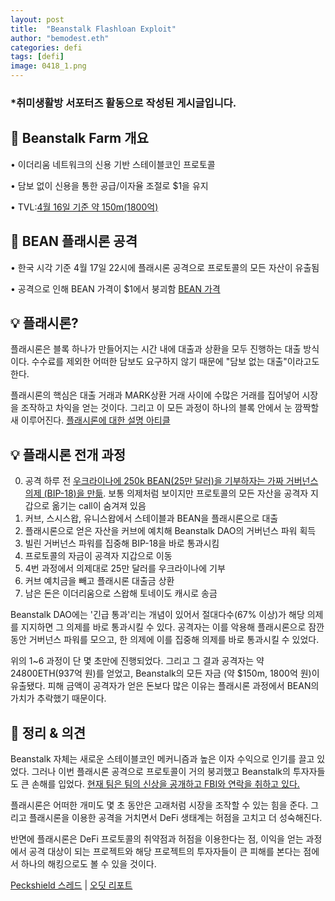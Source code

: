 ```yaml
---
layout: post
title:  "Beanstalk Flashloan Exploit"
author: "bemodest.eth"
categories: defi
tags: [defi]
image: 0418_1.png
---
```


### *취미생활방 서포터즈 활동으로 작성된 게시글입니다.

## 🔎 Beanstalk Farm 개요
• 이더리움 네트워크의 신용 기반 스테이블코인 프로토콜

• 담보 없이 신용을 통한 공급/이자율 조절로 $1을 유지

• TVL:[4월 16일 기준 약 150m(1800억)](https://twitter.com/BeanstalkFarms/status/1515123454676070400?s=20&t=sOOhrskDy2aFh_VbuGsqoA)

## 🔎 BEAN 플래시론 공격
• 한국 시각 기준 4월 17일 22시에 플래시론 공격으로 프로토콜의 모든 자산이 유출됨

• 공격으로 인해 BEAN 가격이 $1에서 붕괴함 [BEAN 가격](https://www.coingecko.com/en/coins/bean)

## 💡 플래시론?
플래시론은 블록 하나가 만들어지는 시간 내에 대출과 상환을 모두 진행하는 대출 방식이다. 수수료를 제외한 어떠한 담보도 요구하지 않기 때문에 "담보 없는 대출"이라고도 한다.

플래시론의 핵심은 대출 거래과 MARK상환 거래 사이에 수많은 거래를 집어넣어 시장을 조작하고 차익을 얻는 것이다. 그리고 이 모든 과정이 하나의 블록 안에서 눈 깜짝할 새 이루어진다. [플래시론에 대한 설명 아티클](https://academy.binance.com/ko/articles/what-are-flash-loans-in-defi)

## 💡 플래시론 전개 과정
0. 공격 하루 전 [우크라이나에 250k BEAN(25만 달러)을 기부하자는 가짜 거버넌스 의제 (BIP-18)을 만듦](https://etherscan.io/tx/0xd09b72275962b03dd96205f8077fdc08bec87c0ebd07e431aadc760f31f34b01). 보통 의제처럼 보이지만 프로토콜의 모든 자산을 공격자 지갑으로 옮기는 call이 숨겨져 있음
1. 커브, 스시스왑, 유니스왑에서 스테이블과 BEAN을 플래시론으로 대출
2. 플래시론으로 얻은 자산을 커브에 예치해 Beanstalk DAO의 거버넌스 파워 획득
3. 빌린 거버넌스 파워를 집중해 BIP-18을 바로 통과시킴
4. 프로토콜의 자금이 공격자 지갑으로 이동
5. 4번 과정에서 의제대로 25만 달러를 우크라이나에 기부
6. 커브 예치금을 빼고 플래시론 대출금 상환
7. 남은 돈은 이더리움으로 스왑해 토네이도 캐시로 송금

Beanstalk DAO에는 '긴급 통과'리는 개념이 있어서 절대다수(67% 이상)가 해당 의제를 지지하면 그 의제를 바로 통과시킬 수 있다. 공격자는 이를 악용해 플래시론으로 잠깐동안 거버넌스 파워를 모으고, 한 의제에 이를 집중해 의제를 바로 통과시킬 수 있었다.

위의 1~6 과정이 단 몇 초만에 진행되었다. 그리고 그 결과 공격자는 약 24800ETH(937억 원)를 얻었고, Beanstalk의 모든 자금 (약 $150m, 1800억 원)이 유출됐다. 피해 금액이 공격자가 얻은 돈보다 많은 이유는 플래시론 과정에서 BEAN의 가치가 추락했기 때문이다.

## 🔎 정리 & 의견
Beanstalk 자체는 새로운 스테이블코인 메커니즘과 높은 이자 수익으로 인기를 끌고 있었다. 그러나 이번 플래시론 공격으로 프로토콜이 거의 붕괴했고 Beanstalk의 투자자들도 큰 손해를 입었다. [현재 팀은 팀의 신상을 공개하고 FBI와 연락을 취하고 있다.](https://discord.com/channels/880413392916054098/880500642546851850/965496314244775976)

플래시론은 어떠한 개미도 몇 초 동안은 고래처럼 시장을 조작할 수 있는 힘을 준다. 그리고 플래시론을 이용한 공격을 거치면서 DeFi 생태계는 허점을 고치고 더 성숙해진다.

반면에 플래시론은 DeFi 프로토콜의 취약점과 허점을 이용한다는 점, 이익을 얻는 과정에서 공격 대상이 되는 프로젝트와 해당 프로젝트의 투자자들이 큰 피해를 본다는 점에서 하나의 해킹으로도 볼 수 있을 것이다.

[Peckshield 스레드](https://twitter.com/peckshield/status/1515680335769456640) | [오딧 리포트](https://medium.com/@omniscia.io/beanstalk-farms-post-mortem-analysis-a0667ee0ca9d)
